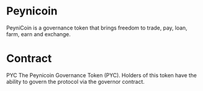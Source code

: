 # Peynicoin
PeyniCoin is a governance token that brings freedom to trade, pay, loan, farm, earn and exchange.

# Contract
PYC
The Peynicoin Governance Token (PYC). Holders of this token have the ability to govern the protocol via the governor contract.

